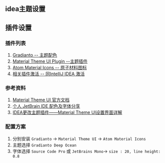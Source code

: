 idea主题设置
---
## 插件设置
### 插件列表
1. [Gradianto -- 主题配色](https://plugins.jetbrains.com/plugin/12334-gradianto)
1. [Material Theme UI Plugin --主题插件](https://plugins.jetbrains.com/plugin/8006-material-theme-ui)
1. [Atom Material Icons -- 原子材料图标](https://plugins.jetbrains.com/plugin/10044-atom-material-icons)
1. [相关插件激活 -- 同IntelliJ IDEA 激活](https://3.jetbra.in/)
### 参考资料
1. [Material Theme UI 官方文档](https://material-theme.com/docs/introduction/)
1. [个人 JetBrain IDE 配色及字体分享](https://www.kindem.xyz/post/25/)
1. [IDEA更改主题插件——Material Theme UI设置界面详解 ](https://www.cnblogs.com/caicz/p/16189419.html)
### 配置方案
1. 分别安装 `Gradianto` -> `Material Theme UI` -> `Atom Material Icons`
1. 主题选择 `Gradianto Deep Ocean `
1. 字体选择 `Source Code Pro` 或 `JetBrains Mono`-> `size : 20, line height: 0.8 `